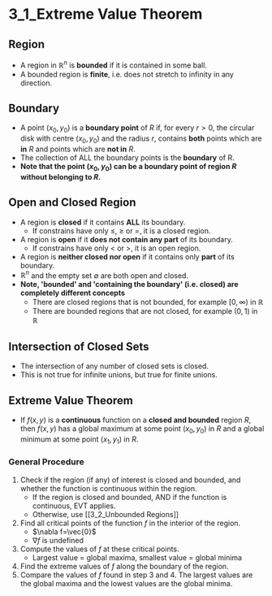 # 3_1_Extreme Value Theorem

## Region

- A region in $\mathbb{R}^n$ is **bounded** if it is contained in some ball.
- A bounded region is **finite**, i.e. does not stretch to infinity in any direction.

## Boundary

- A point $(x_0, y_0)$ is a **boundary point** of $R$ if, for every $r > 0$, the circular disk with centre $(x_0, y_0)$ and the radius $r$, contains **both** points which are **in** $R$ and points which are **not in** $R$.
- The collection of ALL the boundary points is the **boundary** of R.
- **Note that the point $(x_0, y_0)$ can be a boundary point of region $R$ without belonging to $R$.**

## Open and Closed Region

- A region is **closed** if it contains **ALL** its boundary.
    - If constrains have only $≤$, $≥$ or $=$, it is a closed region.
- A region is **open** if it **does not contain any part** of its boundary.
    - If constrains have only $<$ or $>$, it is an open region.
- A region is **neither closed nor open** if it contains only **part** of its boundary.
- $\mathbb{R}^n$ and the empty set $∅$ are both open and closed.
- **Note, 'bounded' and 'containing the boundary' (i.e. closed) are completely different concepts**
    - There are closed regions that is not bounded, for example $[0, ∞)$ in $\mathbb{R}$
    - There are bounded regions that are not closed, for example $(0, 1)$ in $\mathbb{R}$

## Intersection of Closed Sets

- The intersection of any number of closed sets is closed.
- This is not true for infinite unions, but true for finite unions.

## Extreme Value Theorem

- If $f(x, y)$ is a **continuous** function on a **closed and bounded** region $R$, then $f(x, y)$ has a global maximum at some point $(x_0, y_0)$ in $R$ and a global minimum at some point $(x_1, y_1)$ in $R$.

### General Procedure

1. Check if the region (if any) of interest is closed and bounded, and whether the function is continuous within the region.
   - If the region is closed and bounded, AND if the function is continuous, EVT applies.
   - Otherwise, use [[3_2_Unbounded Regions]]
2. Find all critical points of the function $f$ in the interior of the region.
   - $\nabla f=\vec{0}$
   - $\nabla f \text{ is undefined}$
3. Compute the values of $f$ at these critical points.
   - Largest value = global maxima, smallest value = global minima
4. Find the extreme values of $f$ along the boundary of the region.
5. Compare the values of $f$ found in step 3 and 4. The largest values are the global maxima and the lowest values are the global minima.
